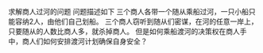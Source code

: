 求解商人过河的问题
问题描述如下
三个商人各带一个随从乘船过河，一只小船只能容纳2人，由他们自己划船。
三个商人窃听到随从们密谋，在河的任意一岸上，只要随从的人数比商人多，就杀掉商人。
但是如何乘船渡河的决策权在商人手中，商人们如何安排渡河计划确保自身安全？
